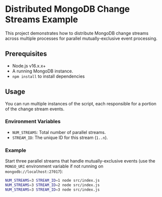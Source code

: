 # Distributed MongoDB Change Streams Example

This project demonstrates how to distribute MongoDB change streams across multiple processes for parallel mutually-exclusive event processing.

## Prerequisites

- Node.js v16.x.x+
- A running MongoDB instance.
- `npm install` to install dependencies

## Usage

You can run multiple instances of the script, each responsible for a portion of the change stream events.

### Environment Variables

- `NUM_STREAMS`: Total number of parallel streams.
- `STREAM_ID`: The unique ID for this stream (`1..n`).

### Example

Start three parallel streams that handle mutually-exclusive events (use the `MONGO_URI` environment variable if not running on `mongodb://localhost:27017`):

```sh
NUM_STREAMS=3 STREAM_ID=1 node src/index.js
NUM_STREAMS=3 STREAM_ID=2 node src/index.js
NUM_STREAMS=3 STREAM_ID=3 node src/index.js
```

